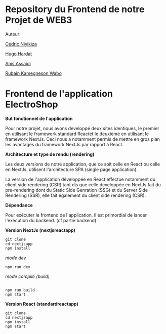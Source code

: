 # Repository du Frontend de notre Projet de WEB3

Auteur: 

[Cédric Niyikiza](https://github.com/CedricNiyiVinci)

[Hugo Hardat](https://github.com/hhardat)

[Anis Assaidi](https://github.com/anistricks)

[Rubain Kamegneson Wabo](https://github.com/rubainwabo)
    
# Frontend de l'application ElectroShop

**But fonctionnel de l'application**

Pour notre projet, nous avons developpé deux sites identiques, le premier en utilisant le framework standard Reactet le deuxième en utilisant le framework NextJs. Ceci nous a notamment permis de mettre en gros plan les avantages du framework NextJs par rapport à React.

**Architecture et type de rendu (rendering)**

Les deux versions de notre application, que ce soit celle en React ou celle en NextJs, utilisent l'architecture SPA (single page application).

La version de l'application développée en React effectue notamment du client side rendering (CSR) tant dis que celle developpée en NextJs fait du pre-rendering dont du Static Side Genration (SSG) et du Server Side Rendering (SSR), elle fait également du client side rendering (CSR).


**Dépendance**

Pour exécuter le frontend de l'application, il est primordial de lancer l'exécution du backend. (cf partie backend)

**Version NextJs (nextjsreactapp)**

```
git clone
cd nextjsapp
npm install

```
_mode dev_
```
npm run dev

```
_mode compilé (build)_

```

npm run build
npm start

```

**Version React (standardreactapp)**

```
git clone
cd nextjsapp
npm install
npm start
```
